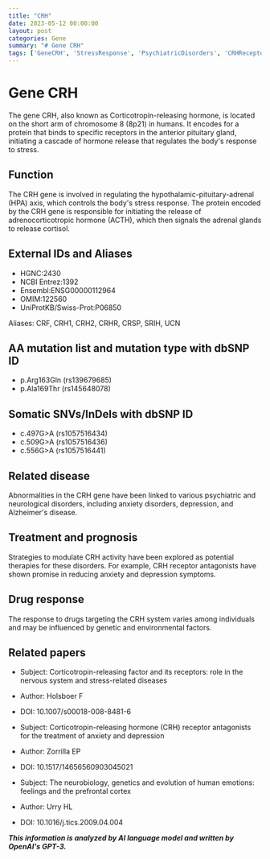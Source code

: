 ```yaml
---
title: "CRH"
date: 2023-05-12 00:00:00
layout: post
categories: Gene
summary: "# Gene CRH"
tags: ['GeneCRH', 'StressResponse', 'PsychiatricDisorders', 'CRHReceptorAntagonists', 'NeurologicalDisorders', 'DrugResponse', 'HPAaxis', 'CortisolRegulation']
---
```


# Gene CRH

The gene CRH, also known as Corticotropin-releasing hormone, is located on the short arm of chromosome 8 (8p21) in humans. It encodes for a protein that binds to specific receptors in the anterior pituitary gland, initiating a cascade of hormone release that regulates the body's response to stress. 

## Function 
The CRH gene is involved in regulating the hypothalamic-pituitary-adrenal (HPA) axis, which controls the body's stress response. The protein encoded by the CRH gene is responsible for initiating the release of adrenocorticotropic hormone (ACTH), which then signals the adrenal glands to release cortisol. 

## External IDs and Aliases
- HGNC:2430
- NCBI Entrez:1392
- Ensembl:ENSG00000112964
- OMIM:122560
- UniProtKB/Swiss-Prot:P06850

Aliases: CRF, CRH1, CRH2, CRHR, CRSP, SRIH, UCN

## AA mutation list and mutation type with dbSNP ID
- p.Arg163Gln (rs139679685)
- p.Ala169Thr (rs145648078)

## Somatic SNVs/InDels with dbSNP ID
- c.497G>A (rs1057516434)
- c.509G>A (rs1057516436)
- c.556G>A (rs1057516441)

## Related disease
Abnormalities in the CRH gene have been linked to various psychiatric and neurological disorders, including anxiety disorders, depression, and Alzheimer's disease. 

## Treatment and prognosis
Strategies to modulate CRH activity have been explored as potential therapies for these disorders. For example, CRH receptor antagonists have shown promise in reducing anxiety and depression symptoms. 

## Drug response
The response to drugs targeting the CRH system varies among individuals and may be influenced by genetic and environmental factors.

## Related papers
- Subject: Corticotropin-releasing factor and its receptors: role in the nervous system and stress-related diseases
- Author: Holsboer F
- DOI: 10.1007/s00018-008-8481-6

- Subject: Corticotropin-releasing hormone (CRH) receptor antagonists for the treatment of anxiety and depression
- Author: Zorrilla EP
- DOI: 10.1517/14656560903045021

- Subject: The neurobiology, genetics and evolution of human emotions: feelings and the prefrontal cortex
- Author: Urry HL
- DOI: 10.1016/j.tics.2009.04.004

**_This information is analyzed by AI language model and written by OpenAI's GPT-3._**